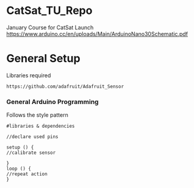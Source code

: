 # CatSat_TU_Repo
January Course for CatSat Launch
https://www.arduino.cc/en/uploads/Main/ArduinoNano30Schematic.pdf


# General Setup 

Libraries required 
```
https://github.com/adafruit/Adafruit_Sensor
```
### General Arduino Programming

Follows the style pattern 

```
#libraries & dependencies

//declare used pins 

setup () {
//calibrate sensor 

}
loop () {
//repeat action
}

```
